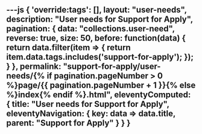 ---js
{
  'override:tags': [],
  layout: "user-needs",
  description: "User needs for Support for Apply",
  pagination: {
    data: "collections.user-need",
    reverse: true,
    size: 50,
    before: function(data) {
      return data.filter(item => {
        return item.data.tags.includes('support-for-apply');
      });
    }
  },
  permalink: "support-for-apply/user-needs/{% if pagination.pageNumber > 0 %}page/{{ pagination.pageNumber + 1 }}{% else %}index{% endif %}.html",
  eleventyComputed: {
    title: "User needs for Support for Apply",
    eleventyNavigation: {
      key: data => data.title,
      parent: "Support for Apply"
    }
  }
}
---
